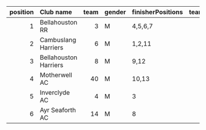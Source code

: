 |   position | Club name             |   team | gender   | finisherPositions   |   teamPoints |   penaltyPoints |   totalPoints |   totalFinishers | Website                                    |
|-----------:|:----------------------|-------:|:---------|:--------------------|-------------:|----------------:|--------------:|-----------------:|:-------------------------------------------|
|          1 | Bellahouston RR       |      3 | M        | 4,5,6,7             |           22 |               0 |            22 |                4 | https://www.bellahoustonroadrunners.co.uk/ |
|          2 | Cambuslang Harriers   |      6 | M        | 1,2,11              |           14 |              23 |            37 |                3 | https://cambuslangharriers.org/            |
|          3 | Bellahouston Harriers |      8 | M        | 9,12                |           21 |              46 |            67 |                2 | http://www.bellahoustonharriers.co.uk/     |
|          4 | Motherwell AC         |     40 | M        | 10,13               |           23 |              46 |            69 |                2 | https://motherwellac.com/                  |
|          5 | Inverclyde AC         |      4 | M        | 3                   |            3 |              69 |            72 |                1 | https://www.inverclydeac.org/              |
|          6 | Ayr Seaforth AC       |     14 | M        | 8                   |            8 |              69 |            77 |                1 | https://www.ayrseaforth.co.uk/             |